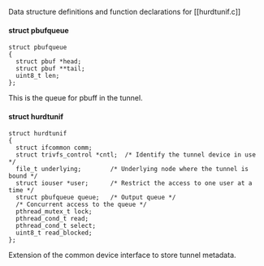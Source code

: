 
Data structure definitions and function declarations for [[hurdtunif.c]]


#### struct pbufqueue ####

	struct pbufqueue
	{
	  struct pbuf *head;
	  struct pbuf **tail;
	  uint8_t len;
	};

This is the queue for pbuff in the tunnel.

#### struct hurdtunif ####

	struct hurdtunif
	{
	  struct ifcommon comm;
	  struct trivfs_control *cntl;	/* Identify the tunnel device in use */
	  file_t underlying;		/* Underlying node where the tunnel is bound */
	  struct iouser *user;		/* Restrict the access to one user at a time */
	  struct pbufqueue queue;	/* Output queue */
	  /* Concurrent access to the queue */
	  pthread_mutex_t lock;
	  pthread_cond_t read;
	  pthread_cond_t select;
	  uint8_t read_blocked;
	};

Extension of the common device interface to store tunnel metadata.